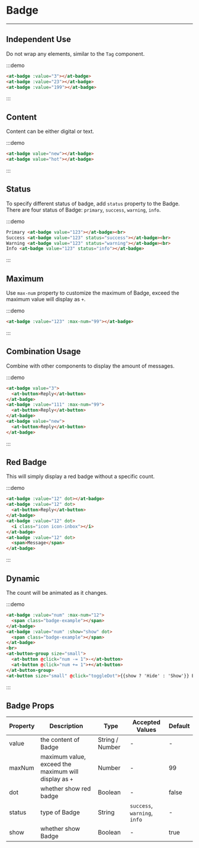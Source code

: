 
# Badge

----

## Independent Use

Do not wrap any elements, similar to the `Tag` component.

:::demo
```html
<at-badge :value="3"></at-badge>
<at-badge :value="23"></at-badge>
<at-badge :value="199"></at-badge>
```
:::

## Content

Content can be either digital or text.

:::demo
```html
<at-badge value="new"></at-badge>
<at-badge value="hot"></at-badge>
```
:::

## Status

To specify different status of badge, add `status` property to the Badge.<br>
There are four status of Badge: `primary`, `success`, `warning`, `info`.

:::demo
```html
Primary <at-badge value="123"></at-badge><br>
Success <at-badge value="123" status="success"></at-badge><br>
Warning <at-badge value="123" status="warning"></at-badge><br>
Info <at-badge value="123" status="info"></at-badge>
```
:::

## Maximum

Use `max-num` property to customize the maximum of Badge, exceed the maximum value will display as `+`.

:::demo
```html
<at-badge :value="123" :max-num="99"></at-badge>
```
:::

## Combination Usage

Combine with other components to display the amount of messages.

:::demo
```html
<at-badge value="3">
  <at-button>Reply</at-button>
</at-badge>
<at-badge :value="111" :max-num="99">
  <at-button>Reply</at-button>
</at-badge>
<at-badge value="new">
  <at-button>Reply</at-button>
</at-badge>
```
:::

## Red Badge

This will simply display a red badge without a specific count.

:::demo
```html
<at-badge :value="12" dot></at-badge>
<at-badge :value="12" dot>
  <at-button>Reply</at-button>
</at-badge>
<at-badge :value="12" dot>
  <i class="icon icon-inbox"></i>
</at-badge>
<at-badge :value="12" dot>
  <span>Message</span>
</at-badge>
```
:::

## Dynamic

The count will be animated as it changes.

:::demo
```html
<at-badge :value="num" :max-num="12">
  <span class="badge-example"></span>
</at-badge>
<at-badge :value="num" :show="show" dot>
  <span class="badge-example"></span>
</at-badge>
<br>
<at-button-group size="small">
  <at-button @click="num -= 1">-</at-button>
  <at-button @click="num += 1">+</at-button>
</at-button-group>
<at-button size="small" @click="toggleDot">{{show ? 'Hide' : 'Show'}} Badge</at-button>
```
:::

## Badge Props

| Property      | Description          | Type      | Accepted Values                           | Default  |
|---------- |-------------- |---------- |--------------------------------  |-------- |
| value | the content of Badge | String / Number | - | - |
| maxNum | maximum value, exceed the maximum will display as `+` | Number | - | 99 |
| dot | whether show red badge | Boolean | - | false |
| status | type of Badge | String | `success`, `warning`, `info` | - |
| show | whether show Badge | Boolean | - | true |

<script>
export default {
  data() {
    return {
      num: 3,
      show: true
    }
  },
  methods: {
    toggleDot() {
      this.show = !this.show
    }
  }
}
</script>

<style lang="scss" scoped>
  .badge-example {
    display: inline-block;
    width: 32px;
    height: 32px;
    border-radius: 6px;
    background: #EEE;
    cursor: pointer;
  }
  .at-badge + .at-badge {
    margin-left: 24px;
  }
</style>

